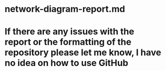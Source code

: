# network-diagram-report.md
# If there are any issues with the report or the formatting of the repository please let me know, I have no idea on how to use GitHub
